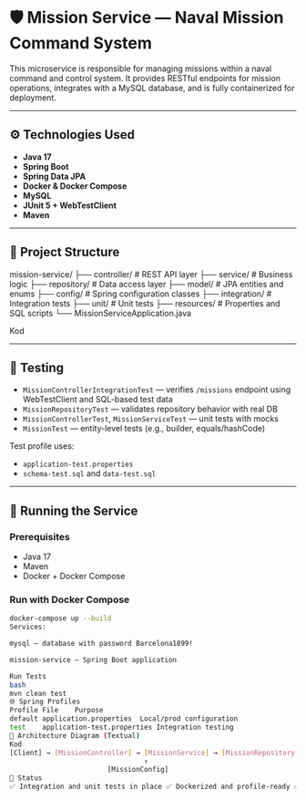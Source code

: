 # 🛡️ Mission Service — Naval Mission Command System

This microservice is responsible for managing missions within a naval command and control system. It provides RESTful endpoints for mission operations, integrates with a MySQL database, and is fully containerized for deployment.

---

## ⚙️ Technologies Used

- **Java 17**
- **Spring Boot**
- **Spring Data JPA**
- **Docker & Docker Compose**
- **MySQL**
- **JUnit 5 + WebTestClient**
- **Maven**

---

## 📁 Project Structure

mission-service/ 
├── controller/ # REST API layer 
├── service/ # Business logic 
├── repository/ # Data access layer 
├── model/ # JPA entities and enums 
├── config/ # Spring configuration classes 
├── integration/ # Integration tests 
├── unit/ # Unit tests 
├── resources/ # Properties and SQL scripts 
└── MissionServiceApplication.java

Kod

---

## 🧪 Testing

- `MissionControllerIntegrationTest` — verifies `/missions` endpoint using WebTestClient and SQL-based test data
- `MissionRepositoryTest` — validates repository behavior with real DB
- `MissionControllerTest`, `MissionServiceTest` — unit tests with mocks
- `MissionTest` — entity-level tests (e.g., builder, equals/hashCode)

Test profile uses:
- `application-test.properties`
- `schema-test.sql` and `data-test.sql`

---

## 🚀 Running the Service

### Prerequisites

- Java 17
- Maven
- Docker + Docker Compose

### Run with Docker Compose

```bash
docker-compose up --build
Services:

mysql — database with password Barcelona1899!

mission-service — Spring Boot application

Run Tests
bash
mvn clean test
🌐 Spring Profiles
Profile	File	Purpose
default	application.properties	Local/prod configuration
test	application-test.properties	Integration testing
🧭 Architecture Diagram (Textual)
Kod
[Client] → [MissionController] → [MissionService] → [MissionRepository] → [MySQL]
                                 ↑
                        [MissionConfig]
📌 Status
✅ Integration and unit tests in place ✅ Dockerized and profile-ready ✅ Clean, modular structure ✅ Ready for expansion (e.g., unit-service, auth-service, intel-servic
